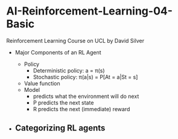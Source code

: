 # AI-Reinforcement-Learning-04-Basic
Reinforcement Learning Course on UCL by David Silver

- Major Components of an RL Agent
  - Policy 
    - Deterministic policy: a = π(s)
    - Stochastic policy: π(a|s) = P[At = a|St = s]
  - Value function
  - Model 
    - predicts what the environment will do next
    - P predicts the next state
    - R predicts the next (immediate) reward

- Categorizing RL agents
  - 
